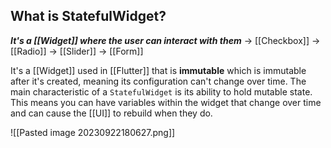 
## What is StatefulWidget?

***It's a [[Widget]] where the user can interact with them***
	-> [[Checkbox]]
	-> [[Radio]]
	-> [[Slider]]
	-> [[Form]]

It's a [[Widget]] used in [[Flutter]] that is **immutable** which is immutable after it's created, meaning its configuration can't change over time. The main characteristic of a `StatefulWidget` is its ability to hold mutable state. This means you can have variables within the widget that change over time and can cause the [[UI]] to rebuild when they do.

![[Pasted image 20230922180627.png]]
